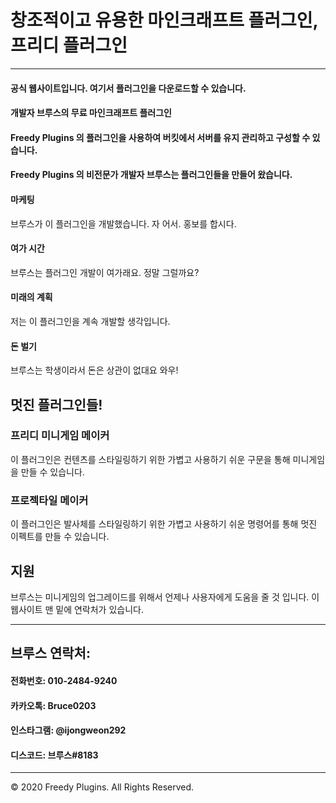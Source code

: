 # 창조적이고 유용한 마인크래프트 플러그인, 프리디 플러그인

***

#### 공식 웹사이트입니다. 여기서 플러그인을 다운로드할 수 있습니다.
#### 개발자 브루스의 무료 마인크래프트 플러그인
#### Freedy Plugins 의 플러그인을 사용하여 버킷에서 서버를 유지 관리하고 구성할 수 있습니다.
#### Freedy Plugins 의 비전문가 개발자 브루스는 플러그인들을 만들어 왔습니다. 

#### 마케팅
브루스가 이 플러그인을 개발했습니다. 자 어서. 홍보를 합시다.

#### 여가 시간
브루스는 플러그인 개발이 여가래요. 정말 그럴까요?

#### 미래의 계획
저는 이 플러그인을 계속 개발할 생각입니다.

#### 돈 벌기
브루스는 학생이라서 돈은 상관이 없대요 와우!

## 멋진 플러그인들!

### 프리디 미니게임 메이커
이 플러그인은 컨텐츠를 스타일링하기 위한 가볍고 사용하기 쉬운 구문을 통해 미니게임을 만들 수 있습니다.

### 프로젝타일 메이커
이 플러그인은 발사체를 스타일링하기 위한 가볍고 사용하기 쉬운 명령어를 통해 멋진 이펙트를 만들 수 있습니다.

## 지원
브루스는 미니게임의 업그레이드를 위해서 언제나 사용자에게 도움을 줄 것 입니다. 이 웹사이트 맨 밑에 연락처가 있습니다.

***

## 브루스 연락처:

#### 전화번호: 010-2484-9240
#### 카카오톡: Bruce0203
#### 인스타그램: @ijongweon292
#### 디스코드: 브루스#8183

***

© 2020 Freedy Plugins. All Rights Reserved.
